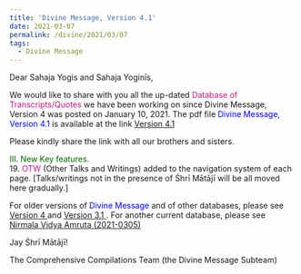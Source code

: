 ```yaml
---
title: 'Divine Message, Version 4.1'
date: 2021-03-07
permalink: /divine/2021/03/07
tags:
  - Divine Message
---
```


<p>
Dear Sahaja Yogis and Sahaja Yoginīs,  
</p>


We would like to share with you all the up-dated <font color="mediumvioletred">Database of Transcripts/Quotes</font> we have been working on since Divine Message, Version 4 was posted on January 10, 2021. The pdf file <font color="blue">Divine Message, Version 4.1</font> is available at the link
<a href="https://drive.google.com/file/d/1YwN9PyFbNTFyC6jpGLLcOPWQ1jArogZR/view?usp=sharing">Version 4.1</a>

<p>
Please kindly share the link with all our brothers and sisters. 
</p>

<p>
<font color="DarkGreen">III. New Key features.</font><br>
19. <font color="MediumVioletRed">OTW</font> (Other Talks and Writings) added to the navigation system of each page. [Talks/writings not in the presence of Śhrī Mātājī will be all moved here gradually.]<br>
</p>

For older versions of <font color="blue">Divine Message</font> and of other databases, please see <a href="https://seven-teams.github.io/divine/2020/07/18"> Version 4 </a> and <a href="https://seven-teams.github.io/divine/2021/01/10"> Version 3.1 </a>. For another current database, please see <a href="https://drive.google.com/file/d/1FRriOjATDQXxm21z8SHuDZKHWafSR95i/view?usp=sharing">Nirmala Vidya Amruta (2021-0305)</a>

Jay Śhrī Mātājī!

The Comprehensive Compilations Team (the Divine Message Subteam)